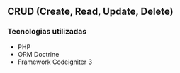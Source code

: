 ## CRUD (Create, Read, Update, Delete)

### Tecnologias utilizadas
- PHP
- ORM Doctrine
- Framework Codeigniter 3
